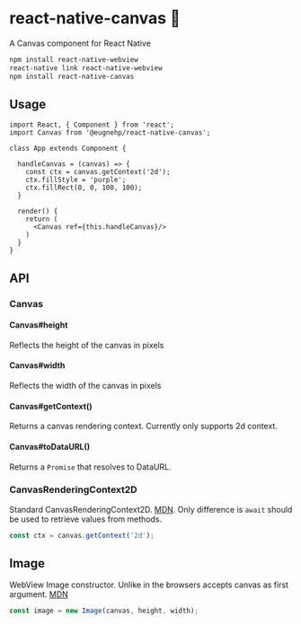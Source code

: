 # react-native-canvas 🎇

A Canvas component for React Native

```bash
npm install react-native-webview
react-native link react-native-webview
npm install react-native-canvas
```

## Usage

```TSX
import React, { Component } from 'react';
import Canvas from '@eugnehp/react-native-canvas';

class App extends Component {

  handleCanvas = (canvas) => {
    const ctx = canvas.getContext('2d');
    ctx.fillStyle = 'purple';
    ctx.fillRect(0, 0, 100, 100);
  }

  render() {
    return (
      <Canvas ref={this.handleCanvas}/>
    )
  }
}
```

## API

### Canvas

#### Canvas#height

Reflects the height of the canvas in pixels

#### Canvas#width

Reflects the width of the canvas in pixels

#### Canvas#getContext()

Returns a canvas rendering context. Currently only supports 2d context.

#### Canvas#toDataURL()

Returns a `Promise` that resolves to DataURL.

### CanvasRenderingContext2D

Standard CanvasRenderingContext2D. [MDN](https://developer.mozilla.org/en/docs/Web/API/CanvasRenderingContext2D). Only difference is `await` should be used to retrieve values from methods.

```javascript
const ctx = canvas.getContext('2d');
```

## Image

WebView Image constructor. Unlike in the browsers accepts canvas as first argument. [MDN](https://developer.mozilla.org/en-US/docs/Web/API/HTMLImageElement/Image)

```javascript
const image = new Image(canvas, height, width);
```
